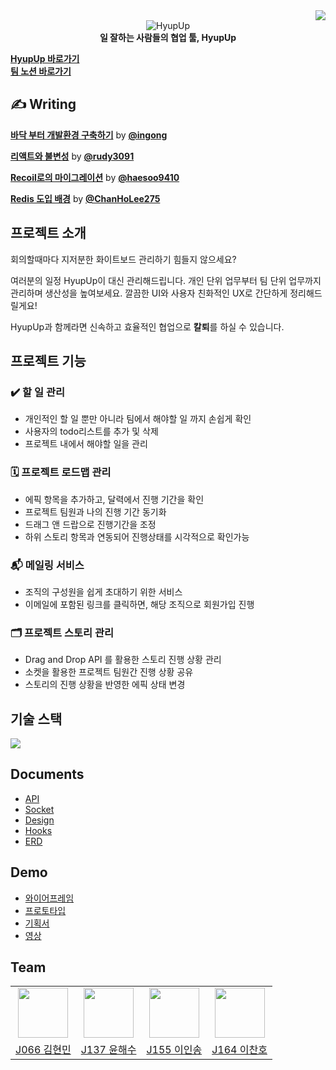 <div align="end">
    <a href="https://hits.seeyoufarm.com"><img src="https://hits.seeyoufarm.com/api/count/incr/badge.svg?url=https%3A%2F%2Fgithub.com%2Fboostcampwm-2021%2FWEB23-HyupUp&count_bg=%2316228C&title_bg=%233D3D3D&icon=&icon_color=%23E7E7E7&title=hits&edge_flat=false"/></a>
</div>


<center>
    <img alt="HyupUp" src="https://i.imgur.com/YBqiYK5.png" />
    <div>
        <strong>
        일 잘하는 사람들의 협업 툴, HyupUp
        </strong>    
    </div>
</center>




**[HyupUp 바로가기](http://www.hyupup.ml/)**  
**[팀 노션 바로가기](https://oasis-pocket-331.notion.site/Team-42-a9c016b18bf340fc8666a97c0089fcd7)**

## ✍️ Writing

[**바닥 부터 개발환경 구축하기**](https://oasis-pocket-331.notion.site/ba54b9ae8adb40e0806d0b3518a633ba) by **[@ingong](https://github.com/ingong)**

[**리액트와 불변성**](https://oasis-pocket-331.notion.site/Immer-js-f6c3936bf589468db0aa4fa06fc91c1d) by **[@rudy3091](https://github.com/rudy3091)**

**[Recoil로의 마이그레이션](https://oasis-pocket-331.notion.site/Recoil-c876906b6cb44e53b776dd7f592777c1)** by **[@haesoo9410](https://github.com/haesoo9410)**

**[Redis 도입 배경](https://oasis-pocket-331.notion.site/Redis-7ae574d796004381914a7334497e1a1b)** by **[@ChanHoLee275](https://github.com/ChanHoLee275)** 



## 프로젝트 소개

회의할때마다 지저분한 화이트보드 관리하기 힘들지 않으세요? 

여러분의 일정 HyupUp이 대신 관리해드립니다. 개인 단위 업무부터 팀 단위 업무까지 관리하며 생산성을 높여보세요. 깔끔한 UI와 사용자 친화적인 UX로 간단하게 정리해드릴게요!

HyupUp과 함께라면 신속하고 효율적인 협업으로 **칼퇴**를 하실 수 있습니다.
<br/>


## 프로젝트 기능

### ✔️ 할 일 관리

- 개인적인 할 일 뿐만 아니라 팀에서 해야할 일 까지 손쉽게 확인
- 사용자의 todo리스트를 추가 및 삭제
- 프로젝트 내에서 해야할 일을 관리

### 🗓️ 프로젝트 로드맵 관리

- 에픽 항목을 추가하고, 달력에서 진행 기간을 확인
- 프로젝트 팀원과 나의 진행 기간 동기화
- 드래그 앤 드랍으로 진행기간을 조정
- 하위 스토리 항목과 연동되어 진행상태를 시각적으로 확인가능

### 📬 메일링 서비스

- 조직의 구성원을 쉽게 초대하기 위한 서비스
- 이메일에 포함된 링크를 클릭하면, 해당 조직으로 회원가입 진행

### 🗂️ 프로젝트 스토리 관리

- Drag and Drop API 를 활용한 스토리 진행 상황 관리
- 소켓을 활용한 프로젝트 팀원간 진행 상황 공유
- 스토리의 진행 상황을 반영한 에픽 상태 변경



## 기술 스택
<img src="https://s3.us-west-2.amazonaws.com/secure.notion-static.com/5651fe79-310e-4847-b7da-25ee7e4583d4/Untitled.png?X-Amz-Algorithm=AWS4-HMAC-SHA256&X-Amz-Content-Sha256=UNSIGNED-PAYLOAD&X-Amz-Credential=AKIAT73L2G45EIPT3X45%2F20211123%2Fus-west-2%2Fs3%2Faws4_request&X-Amz-Date=20211123T101053Z&X-Amz-Expires=86400&X-Amz-Signature=21123c83ee6d3c6bb73fc8f5ad7b628e8ea83400f5b9ef89db9633840c1b7599&X-Amz-SignedHeaders=host&response-content-disposition=filename%20%3D%22Untitled.png%22&x-id=GetObject" />

## Documents
- [API](https://oasis-pocket-331.notion.site/API-4cdb0639248d4a13baa68d198248c99c)
- [Socket](https://oasis-pocket-331.notion.site/Socket-b983b1ae803144ab92b4c966213e6c68)
- [Design](https://oasis-pocket-331.notion.site/Design-b3a0e906bc894d22a91676f2f649da2c)
- [Hooks](https://oasis-pocket-331.notion.site/Hooks-587a51c584d74055a1e560f59a8d1345)
- [ERD](https://github.com/boostcampwm-2021/WEB23-HyupUp/wiki/ERD)

## Demo
- [와이어프레임](https://www.figma.com/file/bnu2fR4XSstILgXYPRkvIP/HyupUp?node-id=0%3A1)
- [프로토타입](https://www.figma.com/file/bnu2fR4XSstILgXYPRkvIP/HyupUp?node-id=180%3A56)
- [기획서]()
- [영상]()

## Team
<table>
    <tr>
        <td align="center"><img src="https://github.com/rudy3091.png" width="80"></td>
        <td align="center"><img src="https://github.com/haesoo9410.png" width="80">
        </td>
        <td align="center"><img src="https://github.com/ingong.png" width="80"></td>
        <td align="center"><img src="https://github.com/chanholee275.png" width="80"></td>
    </tr>
    <tr>
        <td align="center"><a href="https://github.com/rudy3091">J066 김현민</a></td>
        <td align="center"><a href="https://github.com/haesoo9410">J137 윤해수</a></td>
        <td align="center"><a href="https://github.com/ingong">J155 이인송</a></td>
        <td align="center"><a href="https://github.com/chanholee275">J164 이찬호</a></td>
    </tr>
</table>
